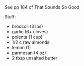 See pp 184 of That Sounds So Good

Stuff:
-   broccoli (3 lbs)
-   garlic (6+ cloves)
-   polenta (1 cup)
-   1/2 c raw almonds
-   lemon (1)
-   parmesan (4 oz)
-   2 tbsp unsalted butter